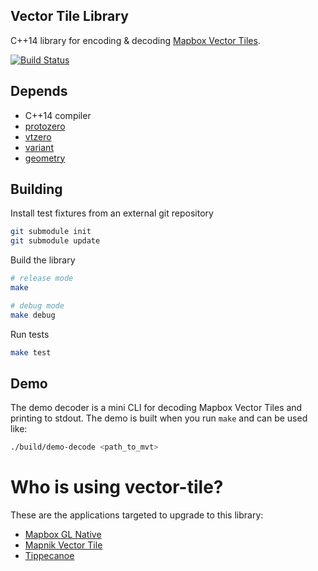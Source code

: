 ## Vector Tile Library

C++14 library for encoding & decoding [Mapbox Vector Tiles](https://www.mapbox.com/vector-tiles/).

[![Build Status](https://travis-ci.org/mapbox/vector-tile.svg?branch=master)](https://travis-ci.org/mapbox/vector-tile)

## Depends

 - C++14 compiler
 - [protozero](https://github.com/mapbox/protozero)
 - [vtzero](https://github.com/mapbox/vtzero)
 - [variant](https://github.com/mapbox/variant)
 - [geometry](https://github.com/mapbox/geometry.hpp)


## Building

Install test fixtures from an external git repository
```sh
git submodule init
git submodule update
```

Build the library
```sh
# release mode
make

# debug mode
make debug
```

Run tests
```sh
make test
```

## Demo

The demo decoder is a mini CLI for decoding Mapbox Vector Tiles and printing to stdout. The demo is built when you run `make` and can be used like:
```sh
./build/demo-decode <path_to_mvt>
```

# Who is using vector-tile?

These are the applications targeted to upgrade to this library:

* [Mapbox GL Native](https://github.com/mapbox/mapbox-gl-native)
* [Mapnik Vector Tile](https://github.com/mapbox/mapnik-vector-tile)
* [Tippecanoe](https://github.com/mapbox/tippecanoe)
